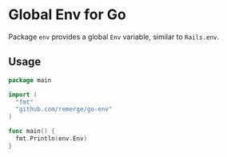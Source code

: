 # Global Env for Go

Package `env` provides a global `Env` variable, similar to `Rails.env`.

## Usage

```go
package main

import (
  "fmt"
  "github.com/remerge/go-env"
)

func main() {
  fmt.Println(env.Env)
}
```
